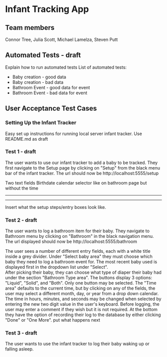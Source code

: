 # Infant Tracking App
## Team members
Connor Tree, Julia Scott, Michael Lamelza, Steven Putt

## Automated Tests - draft
Explain how to run automated tests
List of automated tests:
- Baby creation - good data
- Baby creation - bad data
- Bathroom Event - good data for event
- Bathroom Event - bad data for event

## User Acceptance Test Cases

### Setting Up the Infant Tracker
Easy set up instructions for running local server infant tracker. Use README.md as draft

### Test 1 - draft
The user wants to use our infant tracker to add a baby to be tracked. They first navigate to the Setup page by clicking on "Setup" from the black menu bar of the infant tracker.  The url should now be http://localhost:5555/setup

Two text fields
Birthdate calendar selector like on bathroom page but without the time

_______
_______
Insert what the setup steps/entry boxes look like.


### Test 2 - draft
The user wants to log a bathroom item for their baby.  They navigate to Bathroom menu by clicking on "Bathroom" in the black navigation menu.  The url displayed should now be http://localhost:5555/bathroom 

The user sees a number of different entry fields, each with a white title inside a grey divider.  Under "Select baby area" they must choose which baby they need to log a bathroom event for.  The most recent baby used is displayed first in the dropdown list under "Select".  
After picking their baby, they can choose what type of diaper their baby had under the section "Bathroom Type area".  The buttons display 3 options: "Liquid", "Solid", and "Both".  Only one button may be selected.
The "Time area" defaults to the current time, but by clicking on any of the fields, the user may select a different month, day, or year from a drop down calendar.  The time in hours, minutes, and seconds may be changed when selected by entering the new two digit value in the user's keyboard.
Before logging, the user may enter a comment if they wish but it is not required.
At the bottom they have the option of recording their log to the database by either clicking "Done" or "One More".
put what happens next

### Test 3 - draft
The user wants to use the infant tracker to log their baby waking up or falling asleep.